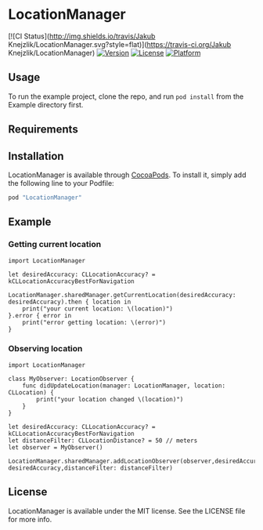 # LocationManager

[![CI Status](http://img.shields.io/travis/Jakub Knejzlik/LocationManager.svg?style=flat)](https://travis-ci.org/Jakub Knejzlik/LocationManager)
[![Version](https://img.shields.io/cocoapods/v/LocationManager.svg?style=flat)](http://cocoapods.org/pods/LocationManager)
[![License](https://img.shields.io/cocoapods/l/LocationManager.svg?style=flat)](http://cocoapods.org/pods/LocationManager)
[![Platform](https://img.shields.io/cocoapods/p/LocationManager.svg?style=flat)](http://cocoapods.org/pods/LocationManager)

## Usage

To run the example project, clone the repo, and run `pod install` from the Example directory first.

## Requirements

## Installation

LocationManager is available through [CocoaPods](http://cocoapods.org). To install
it, simply add the following line to your Podfile:

```ruby
pod "LocationManager"
```

## Example 

### Getting current location

```
import LocationManager

let desiredAccuracy: CLLocationAccuracy? = kCLLocationAccuracyBestForNavigation

LocationManager.sharedManager.getCurrentLocation(desiredAccuracy: desiredAccuracy).then { location in
    print("your current location: \(location)")
}.error { error in
    print("error getting location: \(error)")
}
```

### Observing location

```
import LocationManager

class MyObserver: LocationObserver {
    func didUpdateLocation(manager: LocationManager, location: CLLocation) {
        print("your location changed \(location)")
    }
}

let desiredAccuracy: CLLocationAccuracy? = kCLLocationAccuracyBestForNavigation
let distanceFilter: CLLocationDistance? = 50 // meters
let observer = MyObserver()

LocationManager.sharedManager.addLocationObserver(observer,desiredAccuracy: desiredAccuracy,distanceFilter: distanceFilter)

```

## License

LocationManager is available under the MIT license. See the LICENSE file for more info.
